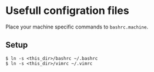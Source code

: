 Usefull configration files
==========================

Place your machine specific commands to `bashrc.machine`.

## Setup
```
$ ln -s <this_dir>/bashrc ~/.bashrc
$ ln -s <this_dir>/vimrc ~/.vimrc
```

